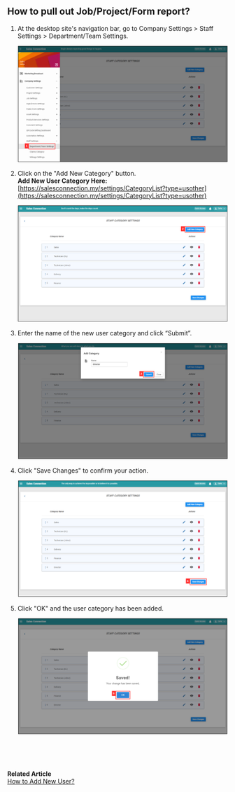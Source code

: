 ## How to pull out Job/Project/Form report?
    
  1. At the desktop site's navigation bar, go to Company Settings > Staff Settings > Department/Team Settings.<br>

     <p align="center">
       <img src="img/Department_Team_Settings.png" alt="Department Team Settings">
     </p>

  2. Click on the "Add New Category" button.<br>
     **Add New User Category Here:** [https://salesconnection.my/settings/CategoryList?type=usother](https://salesconnection.my/settings/CategoryList?type=usother)<br>

     <p align="center">
       <img src="img/Add_New_User_Category_Button.png" alt="Add New User Category Button">
     </p>

  3. Enter the name of the new user category and click “Submit”.<br>

     <p align="center">
       <img src="img/Add_New_User_Category_Submit_Button.png" alt="Add New User Category Submit Button">
     </p>

  4. Click "Save Changes" to confirm your action.<br>

     <p align="center">
       <img src="img/Save_Changes_Button.png" alt="Save Changes Button">
     </p>

  5. Click "OK" and the user category has been added.<br>

     <p align="center">
       <img src="img/Add_New_User_Category_Success.png" alt="Add New User Category Success">
     </p>
     <br><br><br>



**Related Article**<br>
[How to Add New User?](Add_New_User.md)
